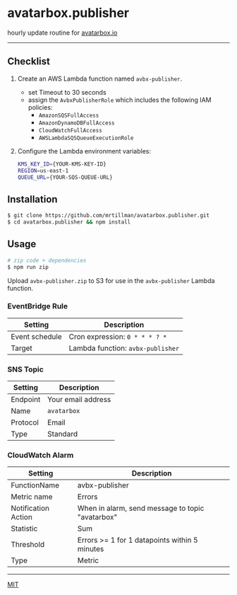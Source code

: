 # avatarbox.publisher

hourly update routine for [avatarbox.io](https://avatarbox.io)

---

## Checklist

1. Create an AWS Lambda function named `avbx-publisher`.
    - set Timeout to 30 seconds
    - assign the `AvbxPublisherRole` which includes the following IAM policies:
      - `AmazonSQSFullAccess`
      - `AmazonDynamoDBFullAccess`
      - `CloudWatchFullAccess`
      - `AWSLambdaSQSQueueExecutionRole`

2. Configure the Lambda environment variables:

    ```sh
    KMS_KEY_ID={YOUR-KMS-KEY-ID}
    REGION=us-east-1
    QUEUE_URL={YOUR-SQS-QUEUE-URL}
    ```

## Installation

```sh
$ git clone https://github.com/mrtillman/avatarbox.publisher.git
$ cd avatarbox.publisher && npm install
```

## Usage

```sh
# zip code + dependencies
$ npm run zip
```

Upload `avbx-publisher.zip` to S3 for use in the `avbx-publisher` Lambda function.

### EventBridge Rule

|Setting|Description|
|---|---|
|Event schedule | Cron expression: `0 * * * ? *`|
|Target | Lambda function: `avbx-publisher`|

### SNS Topic

|Setting|Description|
|---|---|
|Endpoint|Your email address|
|Name| `avatarbox`|
|Protocol|Email|
|Type| Standard|

### CloudWatch Alarm

|Setting|Description|
|---|---|
|FunctionName|avbx-publisher|
|Metric name|Errors|
|Notification Action|When in alarm, send message to topic "avatarbox"|
|Statistic|Sum|
|Threshold|Errors >= 1 for 1 datapoints within 5 minutes|
|Type|Metric|

---

[MIT](https://github.com/mrtillman/avatarbox.publisher/blob/main/LICENSE)